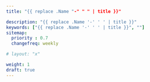```yaml
---
title: "{{ replace .Name "-" " " | title }}"

description: "{{ replace .Name '-' ' ' | title }}"
keywords: ["{{ replace .Name '-' ' ' | title }}", ""]
sitemap:
  priority : 0.7
  changefreq: weekly 

# layout: "x"

weight: 1
draft: true
---
```

